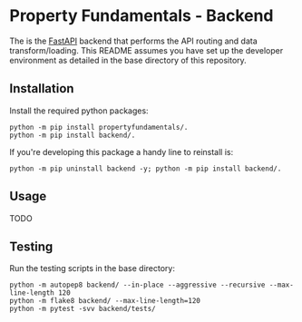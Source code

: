 # Property Fundamentals - Backend
The is the [FastAPI](https://fastapi.tiangolo.com/) backend that performs the API routing and data transform/loading. This README assumes you have set up the developer environment as detailed in the base directory of this repository.

## Installation

Install the required python packages:

```
python -m pip install propertyfundamentals/.
python -m pip install backend/.
```

If you're developing this package a handy line to reinstall is:
```
python -m pip uninstall backend -y; python -m pip install backend/.
```

## Usage

TODO

## Testing

Run the testing scripts in the base directory:

```
python -m autopep8 backend/ --in-place --aggressive --recursive --max-line-length 120
python -m flake8 backend/ --max-line-length=120
python -m pytest -svv backend/tests/
```
